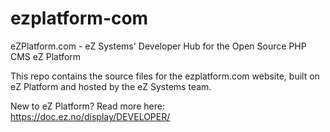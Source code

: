 # ezplatform-com
eZPlatform.com - eZ Systems' Developer Hub for the Open Source PHP CMS eZ Platform

This repo contains the source files for the ezplatform.com website, built on eZ Platform and hosted by the eZ Systems team.

New to eZ Platform? Read more here: https://doc.ez.no/display/DEVELOPER/
